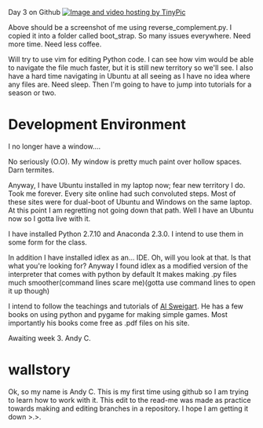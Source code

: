  Day 3 on Github
<a href="http://tinypic.com?ref=29xcgns" target="_blank"><img src="http://i61.tinypic.com/29xcgns.jpg" border="0" alt="Image and video hosting by TinyPic"></a>

Above should be a screenshot of me using reverse\_complement.py. I copied it into a folder called boot_strap.
So many issues everywhere. Need more time. Need less coffee. 

Will try to use vim for editing Python code. I can see how vim would be able to navigate the file much faster, but it is still new territory so we'll see. I also have a hard time navigating in Ubuntu at all seeing as I have no idea where any files are. Need sleep. Then I'm going to have to jump into tutorials for a season or two. 


# Development Environment 

I no longer have a window....

No seriously (O.O). 
My window is pretty much paint over hollow spaces. Darn termites.

Anyway, I have Ubuntu installed in my laptop now; fear new territory I do. 
Took me forever. 
Every site online had such convoluted steps. 
Most of these sites were for dual-boot of Ubuntu and Windows on the same laptop. 
At this point I am regretting not going down that path. 
Well I have an Ubuntu now so I gotta live with it. 

I have installed Python 2.7.10 and Anaconda 2.3.0. 
I intend to use them in some form for the class.

In addition I have installed idlex as an... IDE. Oh, will you look at that. 
Is that what you're looking for? 
Anyway I found idlex as a modified version of the interpreter that comes with python by default
It makes making .py files much smoother(command lines scare me)(gotta use command lines to open it up though)

I intend to follow the teachings and tutorials of <a href="http://inventwithpython.com/" >Al Sweigart</a>.
He has a few books on using python and pygame for making simple games.
Most importantly his books come free as .pdf files on his site. 

Awaiting week 3. 
Andy C. 


# wallstory

Ok, so my name is Andy C.
This is my first time using github so I am trying to learn how to work with it. 
This edit to the read-me was made as practice towards making and editing branches in a repository.
I hope I am getting it down >.>. 
